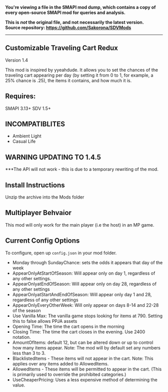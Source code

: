 **You're viewing a file in the SMAPI mod dump, which contains a copy of every open-source SMAPI mod
for queries and analysis.**

**This is _not_ the original file, and not necessarily the latest version.**  
**Source repository: https://github.com/Sakorona/SDVMods**

----

##  Customizable Traveling Cart Redux
Version 1.4

This mod is inspired by yyeahdude. It allows you to set the chances of the traveling cart appearing per day (by setting it from 0 to 1, for example, a 25% chance is .25), the items it contains, and how much it is. 

## Requires:
SMAPI 3.13+
SDV 1.5+

## INCOMPATIBLITES
- Ambient Light
- Casual Life

## WARNING UPDATING TO 1.4.5
***The API will not work - this is due to a temporary rewriting of the mod.


## Install Instructions
Unzip the archive into the Mods folder

## Multiplayer Behvaior
This mod will only work for the main player (i.e the host) in an MP game. 

## Current Config Options
To configure, open up `config.json` in your mod folder.

- Monday through SundayChance: sets the odds it appears that day of the week
- AppearOnlyAtStartOfSeason: Will appear only on day 1, regardless of any other settings.
- AppearOnlyatEndOfSeason: Will appear only on day 28, regardless of any other settings
- AppearOnlyatStartAndEndOfSeason: Will appear only day 1 and 28, regardless of any other settings
- AppearOnlyEveryOtherWeek: Will only appear on days 8-14 and 22-28 of the season
- Use Vanilla Max: The vanilla game stops looking for items at 790. Setting this to false allows PPJA assets
- Opening Time: The time the cart opens in the morning
- Closing Time: The time the cart closes in the evening. Use 2400 notation.
- AmountOfItems: default 12, but can be altered down or up to control how many items appear. Note: The mod will by default set any numbers less than 3 to 3.
- BlacklistedItems - These items will not appear in the cart. Note: This applies over any items added to AllowedItems.
- AllowedItems - These items will be permitted to appear in the cart. (This is primarily used to override the prohibited categories.)
- UseCheaperPricing: Uses a less expensive method of determining the value.


